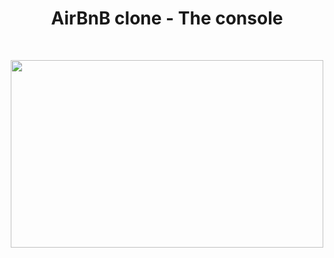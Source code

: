 <h1 align ="center">AirBnB clone - The console</h1><br>
<p align="center">
  <img width="500" height="300" src="[https://media.istockphoto.com/id/508578343/photo/seashell-on-the-beach.jpg?s=612x612&w=0&k=20&c=-AexzU9LyyrC_0FjAPDcfQjK8h5K6EqFdp_DfLvTBl8=](https://s3.eu-west-3.amazonaws.com/hbtn.intranet/uploads/medias/2018/6/815046647d23428a14ca.png?X-Amz-Algorithm=AWS4-HMAC-SHA256&X-Amz-Credential=AKIA4MYA5JM5DUTZGMZG%2F20230703%2Feu-west-3%2Fs3%2Faws4_request&X-Amz-Date=20230703T224116Z&X-Amz-Expires=86400&X-Amz-SignedHeaders=host&X-Amz-Signature=059106310e8b1af8041a817717f46b1850d4061b5970d7921fd9199c35608a6c)https://s3.eu-west-3.amazonaws.com/hbtn.intranet/uploads/medias/2018/6/815046647d23428a14ca.png?X-Amz-Algorithm=AWS4-HMAC-SHA256&X-Amz-Credential=AKIA4MYA5JM5DUTZGMZG%2F20230703%2Feu-west-3%2Fs3%2Faws4_request&X-Amz-Date=20230703T224116Z&X-Amz-Expires=86400&X-Amz-SignedHeaders=host&X-Amz-Signature=059106310e8b1af8041a817717f46b1850d4061b5970d7921fd9199c35608a6c">
</p>
